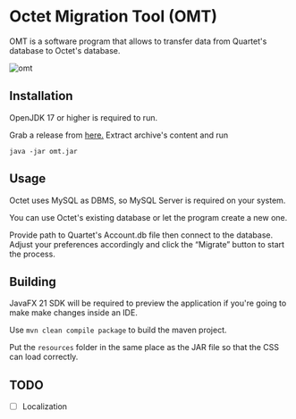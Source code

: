 # Octet Migration Tool (OMT)


OMT is a software program that allows to transfer data from Quartet's database to Octet's database.

![omt](https://i.imgur.com/LNAfaEo.png)


## Installation

OpenJDK 17 or higher is required to run.

Grab a release from [here.](link) Extract archive's content and run

```java -jar omt.jar```


## Usage

Octet uses MySQL as DBMS, so MySQL Server is required on your system. 

You can use Octet's existing database or let the program create a new one.


Provide path to Quartet's Account.db file then connect to the database. Adjust your preferences accordingly and click the “Migrate” button to start the process.


## Building

JavaFX 21 SDK will be required to preview the application if you're going to make make changes inside an IDE.

Use ```mvn clean compile package``` to build the maven project.

Put the `resources` folder in the same place as the JAR file so that the CSS can load correctly.
## TODO

- [ ] Localization
